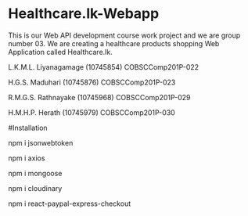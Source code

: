 # Healthcare.lk-Webapp
This is our Web API development course work project and we are group number 03. We are creating a healthcare products shopping Web Application called Healthcare.lk.

L.K.M.L. Liyanagamage	(10745854)	COBSCComp201P-022

H.G.S. Maduhari	(10745876)	COBSCComp201P-023

R.M.G.S. Rathnayake	(10745968)	COBSCComp201P-029

H.M.H.P. Herath	(10745979)	COBSCComp201P-030


#Installation

npm i jsonwebtoken

npm i axios

npm i mongoose

npm i cloudinary

npm i react-paypal-express-checkout

